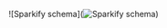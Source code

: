 ![Sparkify schema](![Sparkify schema](https://drive.google.com/file/d/10yuKQ-rxCVCz3nkN_1o8ySRbqUd604O1/view?usp=sharing))
